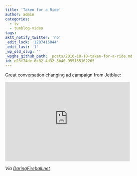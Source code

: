 ```yaml
---
title: 'Taken for a Ride'
author: admin
categories:
  - tv
  - tumblog-video
tags: 
aktt_notify_twitter: 'no'
_edit_lock: '1287416044'
_edit_last: '1'
_wp_old_slug: ''
_wpghs_github_path: _posts/2010-10-18-taken-for-a-ride.md
id: e23f74de-6c82-4d32-8b40-955155162265
---
```

<p>Great conversation changing ad campaign from Jetblue:</p>
<p><iframe title="YouTube video player" class="youtube-player" type="text/html" width="400" height="255" src="http://www.youtube.com/embed/EyEX25bJYBo?rel=0" frameborder="0"></iframe></p>
<p><em>Via <a href="http://daringfireball.net/linked/2010/10/18/taken-for-a-ride">DaringFireball.net</a></em></p>
